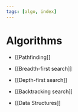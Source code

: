 ```yaml
---
tags: [algo, index]
---
```


# Algorithms

- [[Pathfinding]]

- [[Breadth-first search]]
- [[Depth-first search]]

- [[Backtracking search]]

- [[Data Structures]]

